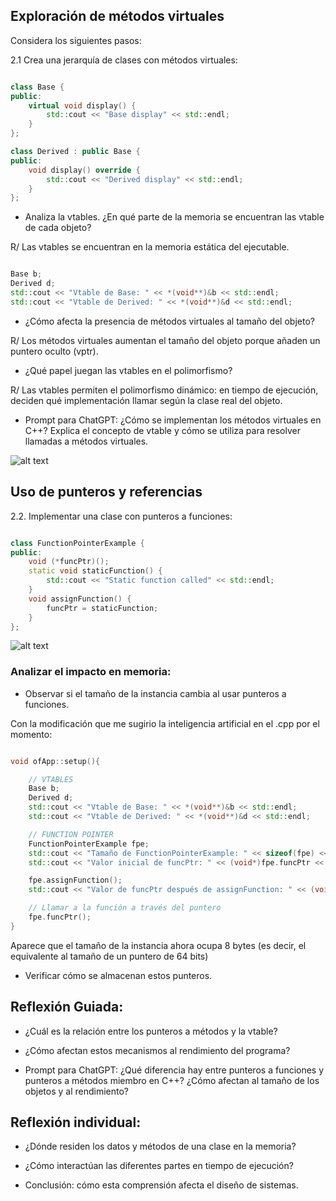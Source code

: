 ## Exploración de métodos virtuales

Considera los siguientes pasos:

2.1 Crea una jerarquía de clases con métodos virtuales:

```cpp

class Base {
public:
    virtual void display() {
        std::cout << "Base display" << std::endl;
    }
};

class Derived : public Base {
public:
    void display() override {
        std::cout << "Derived display" << std::endl;
    }
};

```

- Analiza la vtables. ¿En qué parte de la memoria se encuentran las vtable de cada objeto?

R/ Las vtables se encuentran en la memoria estática del ejecutable.

```cpp

Base b;
Derived d;
std::cout << "Vtable de Base: " << *(void**)&b << std::endl;
std::cout << "Vtable de Derived: " << *(void**)&d << std::endl;

```

- ¿Cómo afecta la presencia de métodos virtuales al tamaño del objeto?

R/ Los métodos virtuales aumentan el tamaño del objeto porque añaden un puntero oculto (vptr).

- ¿Qué papel juegan las vtables en el polimorfismo?

R/ Las vtables permiten el polimorfismo dinámico: en tiempo de ejecución, deciden qué implementación llamar según la clase real del objeto.

- Prompt para ChatGPT: ¿Cómo se implementan los métodos virtuales en C++? Explica el concepto de vtable y cómo se utiliza para resolver llamadas a métodos virtuales.

![alt text](SESION2.1SAMUEL.jpg)

## Uso de punteros y referencias

2.2. Implementar una clase con punteros a funciones:

```cpp

class FunctionPointerExample {
public:
    void (*funcPtr)();
    static void staticFunction() {
        std::cout << "Static function called" << std::endl;
    }
    void assignFunction() {
        funcPtr = staticFunction;
    }
};

```
![alt text](image.png)

### Analizar el impacto en memoria:

- Observar si el tamaño de la instancia cambia al usar punteros a funciones.

Con la modificación que me sugirio la inteligencia artificial en el .cpp por el momento:

```cpp

void ofApp::setup(){

    // VTABLES
    Base b;
    Derived d;
    std::cout << "Vtable de Base: " << *(void**)&b << std::endl;
    std::cout << "Vtable de Derived: " << *(void**)&d << std::endl;

    // FUNCTION POINTER
    FunctionPointerExample fpe;
    std::cout << "Tamaño de FunctionPointerExample: " << sizeof(fpe) << " bytes" << std::endl;
    std::cout << "Valor inicial de funcPtr: " << (void*)fpe.funcPtr << std::endl;

    fpe.assignFunction();
    std::cout << "Valor de funcPtr después de assignFunction: " << (void*)fpe.funcPtr << std::endl;

    // Llamar a la función a través del puntero
    fpe.funcPtr();
}

```

Aparece que el tamaño de la instancia ahora ocupa 8 bytes (es decir, el equivalente al tamaño de un puntero de 64 bits)

- Verificar cómo se almacenan estos punteros.



## Reflexión Guiada:

- ¿Cuál es la relación entre los punteros a métodos y la vtable?



- ¿Cómo afectan estos mecanismos al rendimiento del programa?



- Prompt para ChatGPT: ¿Qué diferencia hay entre punteros a funciones y punteros a métodos miembro en C++? ¿Cómo afectan al tamaño de los objetos y al rendimiento?



## Reflexión individual:

- ¿Dónde residen los datos y métodos de una clase en la memoria?



- ¿Cómo interactúan las diferentes partes en tiempo de ejecución?



- Conclusión: cómo esta comprensión afecta el diseño de sistemas.


